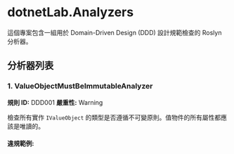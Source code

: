 # dotnetLab.Analyzers

這個專案包含一組用於 Domain-Driven Design (DDD) 設計規範檢查的 Roslyn 分析器。

## 分析器列表

### 1. ValueObjectMustBeImmutableAnalyzer

**規則 ID:** DDD001
**嚴重性:** Warning

檢查所有實作 `IValueObject` 的類型是否遵循不可變原則。值物件的所有屬性都應該是唯讀的。

#### 違規範例:
